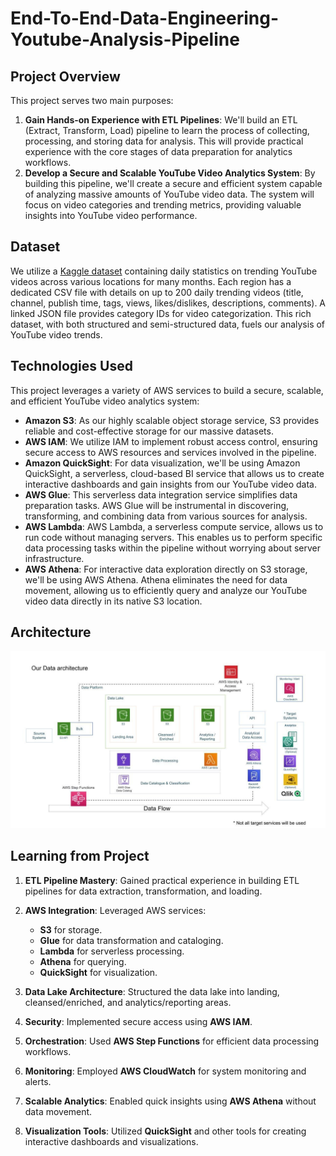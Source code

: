 # End-To-End-Data-Engineering-Youtube-Analysis-Pipeline

## Project Overview

This project serves two main purposes:

1. **Gain Hands-on Experience with ETL Pipelines**: We'll build an ETL (Extract, Transform, Load) pipeline to learn the process of collecting, processing, and storing data for analysis. This will provide practical experience with the core stages of data preparation for analytics workflows.
2. **Develop a Secure and Scalable YouTube Video Analytics System**: By building this pipeline, we'll create a secure and efficient system capable of analyzing massive amounts of YouTube video data. The system will focus on video categories and trending metrics, providing valuable insights into YouTube video performance.

## Dataset

We utilize a [Kaggle dataset](https://www.kaggle.com/datasets/datasnaek/youtube-new) containing daily statistics on trending YouTube videos across various locations for many months. Each region has a dedicated CSV file with details on up to 200 daily trending videos (title, channel, publish time, tags, views, likes/dislikes, descriptions, comments). A linked JSON file provides category IDs for video categorization. This rich dataset, with both structured and semi-structured data, fuels our analysis of YouTube video trends.

## Technologies Used

This project leverages a variety of AWS services to build a secure, scalable, and efficient YouTube video analytics system:

- **Amazon S3**: As our highly scalable object storage service, S3 provides reliable and cost-effective storage for our massive datasets.
- **AWS IAM**: We utilize IAM to implement robust access control, ensuring secure access to AWS resources and services involved in the pipeline.
- **Amazon QuickSight**: For data visualization, we'll be using Amazon QuickSight, a serverless, cloud-based BI service that allows us to create interactive dashboards and gain insights from our YouTube video data.
- **AWS Glue**: This serverless data integration service simplifies data preparation tasks. AWS Glue will be instrumental in discovering, transforming, and combining data from various sources for analysis.
- **AWS Lambda**: AWS Lambda, a serverless compute service, allows us to run code without managing servers. This enables us to perform specific data processing tasks within the pipeline without worrying about server infrastructure.
- **AWS Athena**: For interactive data exploration directly on S3 storage, we'll be using AWS Athena. Athena eliminates the need for data movement, allowing us to efficiently query and analyze our YouTube video data directly in its native S3 location.

## Architecture
<img src="architecture.jpeg">

## Learning from Project

1. **ETL Pipeline Mastery**: Gained practical experience in building ETL pipelines for data extraction, transformation, and loading.

2. **AWS Integration**: Leveraged AWS services:
   - **S3** for storage.
   - **Glue** for data transformation and cataloging.
   - **Lambda** for serverless processing.
   - **Athena** for querying.
   - **QuickSight** for visualization.

3. **Data Lake Architecture**: Structured the data lake into landing, cleansed/enriched, and analytics/reporting areas.

4. **Security**: Implemented secure access using **AWS IAM**.

5. **Orchestration**: Used **AWS Step Functions** for efficient data processing workflows.

6. **Monitoring**: Employed **AWS CloudWatch** for system monitoring and alerts.

7. **Scalable Analytics**: Enabled quick insights using **AWS Athena** without data movement.

8. **Visualization Tools**: Utilized **QuickSight** and other tools for creating interactive dashboards and visualizations.


